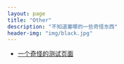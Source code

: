 ```yaml
---
layout: page
title: "Other"
description: "不知道塞哪的一些奇怪东西"  
header-img: "img/black.jpg"  
---
```

<ul>
    <li><p><a href="https://nekoyurico.me/test">一个奇怪的测试页面</a></p></li>
</ul>
